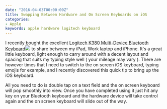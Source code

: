```yaml
---
date: "2016-04-03T00:00:00Z"
title: Swapping Between Hardware and On Screen Keyboards on iOS
categories:
- Apple
keywords: apple hardware logitech keyboard
---
```


I recently bought the excellent [Logitech K380 Multi-Device Bluetooth Keyboard](http://www.amazon.co.uk/gp/product/B013SL1YXO/ref=as_li_tl?ie=UTF8&camp=1634&creative=6738&creativeASIN=B013SL1YXO&linkCode=as2&tag=muxtoncom-21)![](http://ir-uk.amazon-adsystem.com/e/ir?t=muxtoncom-21&l=as2&o=2&a=B013SL1YXO) to share between my iPad, Work laptop and iPhone. It's a great little keyboard, light enough to carry around with a decent layout and spacing that suits my typing style well ( your mileage may vary ). There are however times that I need to switch to the on screen iOS keyboard, typing emojis for example, and I recently discovered this quick tip to bring up the iOS keyboard.

All you need to do is double tap on a text field and the on screen keyboard will pop smoothly into view. Once you have completed using it just hit any key on your Bluetooth keyboard and the hardware device will take control again and the on screen keyboard will slide out of the way.
